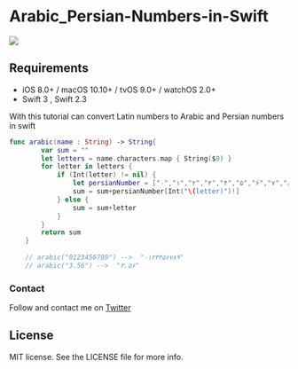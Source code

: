 # Arabic_Persian-Numbers-in-Swift

<p align="center">

<a href="http://onevcat.github.io/Kingfisher/"><img src="https://img.shields.io/cocoapods/p/Kingfisher.svg?style=flat"></a>

</p>




## Requirements

- iOS 8.0+ / macOS 10.10+ / tvOS 9.0+ / watchOS 2.0+
- Swift 3 , Swift 2.3



With this tutorial can convert Latin numbers to Arabic and Persian numbers in swift





```swift
func arabic(name : String) -> String{
        var sum = ""
        let letters = name.characters.map { String($0) }
        for letter in letters {
            if (Int(letter) != nil) {
                let persianNumber = ["۰","۱","۲","۳","۴","۵","۶","۷","۸","۹"]
                sum = sum+persianNumber[Int("\(letter)")!]
            } else {
                sum = sum+letter
            }
        }
        return sum
    }
    
    // arabic("0123456789") -->  "۰۱۲۳۴۵۶۷۸۹"
    // arabic("3.56") -->  "۳.۵۶"
```

### Contact

Follow and contact me on [Twitter](https://twitter.com/notron021)

## License

MIT license. See the LICENSE file for more info.
